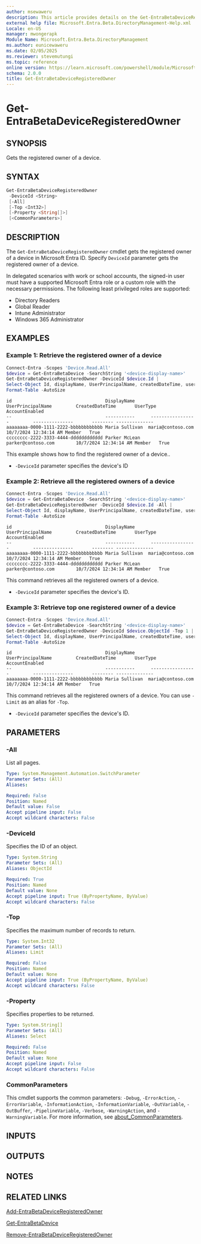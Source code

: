 ```yaml
---
author: msewaweru
description: This article provides details on the Get-EntraBetaDeviceRegisteredOwner command.
external help file: Microsoft.Entra.Beta.DirectoryManagement-Help.xml
Locale: en-US
manager: mwongerapk
Module Name: Microsoft.Entra.Beta.DirectoryManagement
ms.author: eunicewaweru
ms.date: 02/05/2025
ms.reviewer: stevemutungi
ms.topic: reference
online version: https://learn.microsoft.com/powershell/module/Microsoft.Entra.Beta.DirectoryManagement/Get-EntraBetaDeviceRegisteredOwner
schema: 2.0.0
title: Get-EntraBetaDeviceRegisteredOwner
---
```


# Get-EntraBetaDeviceRegisteredOwner

## SYNOPSIS

Gets the registered owner of a device.

## SYNTAX

```powershell
Get-EntraBetaDeviceRegisteredOwner
 -DeviceId <String>
 [-All]
 [-Top <Int32>]
 [-Property <String[]>]
 [<CommonParameters>]
```

## DESCRIPTION

The `Get-EntraBetaDeviceRegisteredOwner` cmdlet gets the registered owner of a device in Microsoft Entra ID. Specify `DeviceId` parameter gets the registered owner of a device.

In delegated scenarios with work or school accounts, the signed-in user must have a supported Microsoft Entra role or a custom role with the necessary permissions. The following least privileged roles are supported:

- Directory Readers
- Global Reader
- Intune Administrator
- Windows 365 Administrator

## EXAMPLES

### Example 1: Retrieve the registered owner of a device

```powershell
Connect-Entra -Scopes 'Device.Read.All'
$device = Get-EntraBetaDevice -SearchString '<device-display-name>'
Get-EntraBetaDeviceRegisteredOwner -DeviceId $device.Id |
Select-Object Id, displayName, UserPrincipalName, createdDateTime, userType, accountEnabled |
Format-Table -AutoSize
```

```Output
id                                   DisplayName      UserPrincipalName         CreatedDateTime       UserType AccountEnabled
--                                   -----------      -----------------         ---------------       -------- --------------
aaaaaaaa-0000-1111-2222-bbbbbbbbbbbb Maria Sullivan  maria@contoso.com         10/7/2024 12:34:14 AM Member   True
cccccccc-2222-3333-4444-dddddddddddd Parker McLean   parker@contoso.com        10/7/2024 12:34:14 AM Member   True
```

This example shows how to find the registered owner of a device..

- `-DeviceId` parameter specifies the device's ID

### Example 2: Retrieve all the registered owners of a device

```powershell
Connect-Entra -Scopes 'Device.Read.All'
$device = Get-EntraBetaDevice -SearchString '<device-display-name>'
Get-EntraBetaDeviceRegisteredOwner -DeviceId $device.Id -All |
Select-Object Id, displayName, UserPrincipalName, createdDateTime, userType, accountEnabled |
Format-Table -AutoSize
```

```Output
id                                   DisplayName      UserPrincipalName         CreatedDateTime       UserType AccountEnabled
--                                   -----------      -----------------         ---------------       -------- --------------
aaaaaaaa-0000-1111-2222-bbbbbbbbbbbb Maria Sullivan  maria@contoso.com         10/7/2024 12:34:14 AM Member   True
cccccccc-2222-3333-4444-dddddddddddd Parker McLean   parker@contoso.com        10/7/2024 12:34:14 AM Member   True
```

This command retrieves all the registered owners of a device.

- `-DeviceId` parameter specifies the device's ID.

### Example 3: Retrieve top one registered owner of a device

```powershell
Connect-Entra -Scopes 'Device.Read.All'
$device = Get-EntraBetaDevice -SearchString '<device-display-name>'
Get-EntraBetaDeviceRegisteredOwner -DeviceId $device.ObjectId -Top 1 |
Select-Object Id, displayName, UserPrincipalName, createdDateTime, userType, accountEnabled |
Format-Table -AutoSize
```

```Output
id                                   DisplayName      UserPrincipalName         CreatedDateTime       UserType AccountEnabled
--                                   -----------      -----------------         ---------------       -------- --------------
aaaaaaaa-0000-1111-2222-bbbbbbbbbbbb Maria Sullivan  maria@contoso.com         10/7/2024 12:34:14 AM Member   True
```

This command retrieves all the registered owners of a device. You can use `-Limit` as an alias for `-Top`.

- `-DeviceId` parameter specifies the device's ID.

## PARAMETERS

### -All

List all pages.

```yaml
Type: System.Management.Automation.SwitchParameter
Parameter Sets: (All)
Aliases:

Required: False
Position: Named
Default value: False
Accept pipeline input: False
Accept wildcard characters: False
```

### -DeviceId

Specifies the ID of an object.

```yaml
Type: System.String
Parameter Sets: (All)
Aliases: ObjectId

Required: True
Position: Named
Default value: None
Accept pipeline input: True (ByPropertyName, ByValue)
Accept wildcard characters: False
```

### -Top

Specifies the maximum number of records to return.

```yaml
Type: System.Int32
Parameter Sets: (All)
Aliases: Limit

Required: False
Position: Named
Default value: None
Accept pipeline input: True (ByPropertyName, ByValue)
Accept wildcard characters: False
```

### -Property

Specifies properties to be returned.

```yaml
Type: System.String[]
Parameter Sets: (All)
Aliases: Select

Required: False
Position: Named
Default value: None
Accept pipeline input: False
Accept wildcard characters: False
```

### CommonParameters

This cmdlet supports the common parameters: `-Debug`, `-ErrorAction`, `-ErrorVariable`, `-InformationAction`, `-InformationVariable`, `-OutVariable`, `-OutBuffer`, `-PipelineVariable`, `-Verbose`, `-WarningAction`, and `-WarningVariable`. For more information, see [about_CommonParameters](https://go.microsoft.com/fwlink/?LinkID=113216).

## INPUTS

## OUTPUTS

## NOTES

## RELATED LINKS

[Add-EntraBetaDeviceRegisteredOwner](Add-EntraBetaDeviceRegisteredOwner.md)

[Get-EntraBetaDevice](Get-EntraBetaDevice.md)

[Remove-EntraBetaDeviceRegisteredOwner](Remove-EntraBetaDeviceRegisteredOwner.md)
